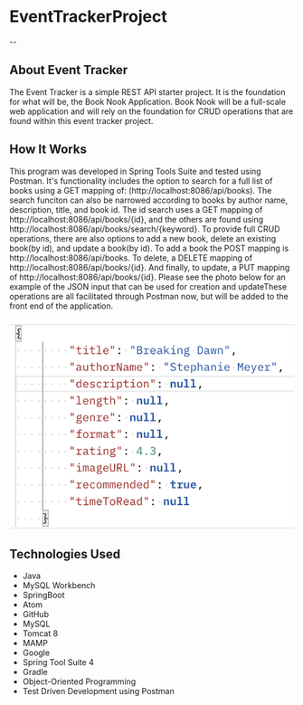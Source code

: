 # EventTrackerProject

--

## About Event Tracker
The Event Tracker is a simple REST API starter project. It is the foundation for what will be, the Book Nook Application. Book Nook will be a full-scale web application and will rely on the foundation for CRUD operations that are found within this event tracker project.  

## How It Works
This program was developed in Spring Tools Suite and tested using Postman. It's functionality includes the option to search for a full list of books using a GET mapping of: (http://localhost:8086/api/books). The search funciton can also be narrowed according to books by author name, description, title, and book id. The id search uses a GET mapping of http://localhost:8086/api/books/{id}, and the others are found using http://localhost:8086/api/books/search/{keyword}. To provide full CRUD operations, there are also options to add a new book, delete an existing book(by id), and update a book(by id). To add a book the POST mapping is http://localhost:8086/api/books. To delete, a DELETE mapping of http://localhost:8086/api/books/{id}. And finally, to update, a PUT mapping of http://localhost:8086/api/books/{id}. Please see the photo below for an example of the JSON input that can be used for creation and updateThese operations are all facilitated through Postman now, but will be added to the front end of the application.

![alt text](JSON.jpg)



## Technologies Used

-  Java
-  MySQL Workbench
-  SpringBoot
-  Atom
-  GitHub
-  MySQL
-  Tomcat 8
-  MAMP
-  Google
-  Spring Tool Suite 4
-  Gradle
-  Object-Oriented Programming
-  Test Driven Development using Postman
